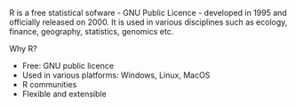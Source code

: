 R is a free statistical sofware - GNU Public Licence - developed in 1995 and officially released on 2000. It is used in various disciplines such as ecology, finance, geography, statistics, genomics etc.

Why R?
- Free: GNU public licence
- Used in various platforms: Windows, Linux, MacOS 
- R communities
- Flexible and extensible
